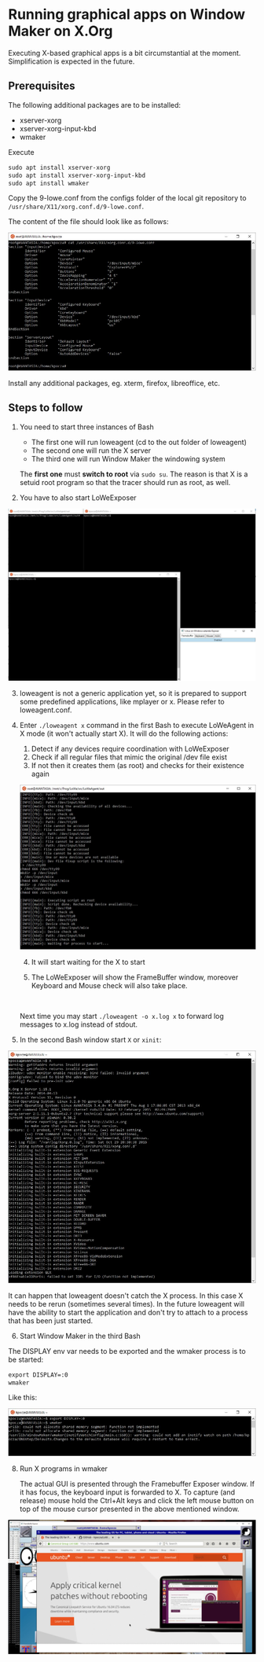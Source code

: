 # Running graphical apps on Window Maker on X.Org

Executing X-based graphical apps is a bit circumstantial at the moment. Simplification is expected in the future.

## Prerequisites

The following additional packages are to be installed:

- xserver-xorg
- xserver-xorg-input-kbd
- wmaker

Execute

```
sudo apt install xserver-xorg
sudo apt install xserver-xorg-input-kbd
sudo apt install wmaker
```

Copy the 9-lowe.conf from the configs folder of the local git repository to ```/usr/share/X11/xorg.conf.d/9-lowe.conf```.

The content of the file should look like as follows:

![xorgconfig](img/x/01_config.jpg "X.Org config")

Install any additional packages, eg. xterm, firefox, libreoffice, etc.

## Steps to follow

1. You need to start three instances of Bash
   - The first one will run loweagent (cd to the out folder of loweagent)
   - The second one will run the X server
   - The third one will run Window Maker the windowing system

   The **first one** must **switch to root** via ```sudo su```. The reason is that X is a setuid root program so that the tracer should run as root, as well.
2. You have to also start LoWeExposer

![whatweneed](img/x/02_whatweneed.jpg "Starting needed programs")

3. loweagent is not a generic application yet, so it is prepared to support some predefined applications, like mplayer or x. Please refer to loweagent.conf.

4. Enter ```./loweagent x``` command in the first Bash to execute LoWeAgent in X mode (it won't actually start X). It will do the following actions:

   1. Detect if any devices require coordination with LoWeExposer
   2. Check if all regular files that mimic the original /dev file exist
   3. If not then it creates them (as root) and checks for their existence again 

   ![Creating devices](img/x/03_credevs.jpg "Creating devices")

   4. It will start waiting for the X to start

   5. The LoWeExposer will show the FrameBuffer window, moreover Keyboard and Mouse check will also take place. 

      ​

   Next time you may start   ```./loweagent -o x.log x``` to forward log messages to x.log instead of stdout.

5. In the second Bash window start ```X```  or ```xinit```:

![X.Org running](img/x/04_startx.jpg "X.Org running")

It can happen that loweagent doesn't catch the X process. In this case X needs to be rerun (sometimes several times). In the future loweagent will have the ability to start the application and don't try to attach to a process that has been just started.

6. Start Window Maker in the third Bash

The DISPLAY env var needs to be exported and the wmaker process is to be started:

```
export DISPLAY=:0
wmaker
```
Like this:

![start wmaker](img/x/05_startwmaker.jpg "Starting Window Maker")

8. Run X programs in wmaker

   The actual GUI is presented through the Framebuffer Exposer window. If it has focus, the keyboard input is forwarded to X. To capture (and release) mouse hold the Ctrl+Alt keys and click the left mouse button on top of the mouse cursor presented in the above mentioned window.

![run progs](img/x/06_wmakerrunning.jpg "Run graphical apps")